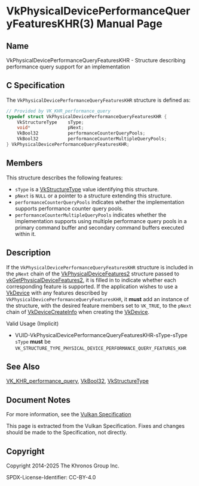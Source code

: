 # VkPhysicalDevicePerformanceQueryFeaturesKHR(3) Manual Page

## Name

VkPhysicalDevicePerformanceQueryFeaturesKHR - Structure describing performance query support for an implementation



## [](#_c_specification)C Specification

The `VkPhysicalDevicePerformanceQueryFeaturesKHR` structure is defined as:

```c++
// Provided by VK_KHR_performance_query
typedef struct VkPhysicalDevicePerformanceQueryFeaturesKHR {
    VkStructureType    sType;
    void*              pNext;
    VkBool32           performanceCounterQueryPools;
    VkBool32           performanceCounterMultipleQueryPools;
} VkPhysicalDevicePerformanceQueryFeaturesKHR;
```

## [](#_members)Members

This structure describes the following features:

- `sType` is a [VkStructureType](https://registry.khronos.org/vulkan/specs/latest/man/html/VkStructureType.html) value identifying this structure.
- `pNext` is `NULL` or a pointer to a structure extending this structure.
- []()`performanceCounterQueryPools` indicates whether the implementation supports performance counter query pools.
- []()`performanceCounterMultipleQueryPools` indicates whether the implementation supports using multiple performance query pools in a primary command buffer and secondary command buffers executed within it.

## [](#_description)Description

If the `VkPhysicalDevicePerformanceQueryFeaturesKHR` structure is included in the `pNext` chain of the [VkPhysicalDeviceFeatures2](https://registry.khronos.org/vulkan/specs/latest/man/html/VkPhysicalDeviceFeatures2.html) structure passed to [vkGetPhysicalDeviceFeatures2](https://registry.khronos.org/vulkan/specs/latest/man/html/vkGetPhysicalDeviceFeatures2.html), it is filled in to indicate whether each corresponding feature is supported. If the application wishes to use a [VkDevice](https://registry.khronos.org/vulkan/specs/latest/man/html/VkDevice.html) with any features described by `VkPhysicalDevicePerformanceQueryFeaturesKHR`, it **must** add an instance of the structure, with the desired feature members set to `VK_TRUE`, to the `pNext` chain of [VkDeviceCreateInfo](https://registry.khronos.org/vulkan/specs/latest/man/html/VkDeviceCreateInfo.html) when creating the [VkDevice](https://registry.khronos.org/vulkan/specs/latest/man/html/VkDevice.html).

Valid Usage (Implicit)

- [](#VUID-VkPhysicalDevicePerformanceQueryFeaturesKHR-sType-sType)VUID-VkPhysicalDevicePerformanceQueryFeaturesKHR-sType-sType  
  `sType` **must** be `VK_STRUCTURE_TYPE_PHYSICAL_DEVICE_PERFORMANCE_QUERY_FEATURES_KHR`

## [](#_see_also)See Also

[VK\_KHR\_performance\_query](https://registry.khronos.org/vulkan/specs/latest/man/html/VK_KHR_performance_query.html), [VkBool32](https://registry.khronos.org/vulkan/specs/latest/man/html/VkBool32.html), [VkStructureType](https://registry.khronos.org/vulkan/specs/latest/man/html/VkStructureType.html)

## [](#_document_notes)Document Notes

For more information, see the [Vulkan Specification](https://registry.khronos.org/vulkan/specs/latest/html/vkspec.html#VkPhysicalDevicePerformanceQueryFeaturesKHR)

This page is extracted from the Vulkan Specification. Fixes and changes should be made to the Specification, not directly.

## [](#_copyright)Copyright

Copyright 2014-2025 The Khronos Group Inc.

SPDX-License-Identifier: CC-BY-4.0